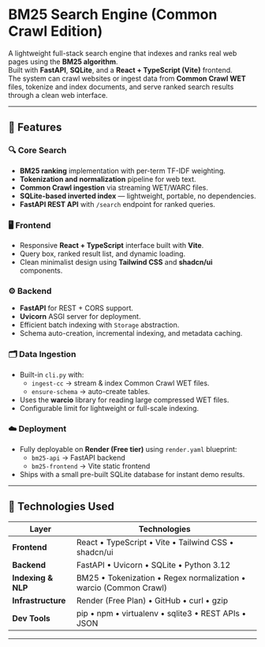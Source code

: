 # BM25 Search Engine (Common Crawl Edition)

A lightweight full-stack search engine that indexes and ranks real web pages using the **BM25 algorithm**.  
Built with **FastAPI**, **SQLite**, and a **React + TypeScript (Vite)** frontend.  
The system can crawl websites or ingest data from **Common Crawl WET** files, tokenize and index documents, and serve ranked search results through a clean web interface.

---

## 🚀 Features

### 🔍 Core Search
- **BM25 ranking** implementation with per-term TF-IDF weighting.
- **Tokenization and normalization** pipeline for web text.
- **Common Crawl ingestion** via streaming WET/WARC files.
- **SQLite-based inverted index** — lightweight, portable, no dependencies.
- **FastAPI REST API** with `/search` endpoint for ranked queries.

### 🖥️ Frontend
- Responsive **React + TypeScript** interface built with **Vite**.
- Query box, ranked result list, and dynamic loading.
- Clean minimalist design using **Tailwind CSS** and **shadcn/ui** components.

### ⚙️ Backend
- **FastAPI** for REST + CORS support.
- **Uvicorn** ASGI server for deployment.
- Efficient batch indexing with `Storage` abstraction.
- Schema auto-creation, incremental indexing, and metadata caching.

### 🗂️ Data Ingestion
- Built-in `cli.py` with:
  - `ingest-cc` → stream & index Common Crawl WET files.
  - `ensure-schema` → auto-create tables.
- Uses the **warcio** library for reading large compressed WET files.
- Configurable limit for lightweight or full-scale indexing.

### ☁️ Deployment
- Fully deployable on **Render (Free tier)** using `render.yaml` blueprint:
  - `bm25-api` → FastAPI backend
  - `bm25-frontend` → Vite static frontend
- Ships with a small pre-built SQLite database for instant demo results.

---

## 🧱 Technologies Used

| Layer | Technologies |
|-------|---------------|
| **Frontend** | React • TypeScript • Vite • Tailwind CSS • shadcn/ui |
| **Backend** | FastAPI • Uvicorn • SQLite • Python 3.12 |
| **Indexing & NLP** | BM25 • Tokenization • Regex normalization • warcio (Common Crawl) |
| **Infrastructure** | Render (Free Plan) • GitHub • curl • gzip |
| **Dev Tools** | pip • npm • virtualenv • sqlite3 • REST APIs • JSON |

---

